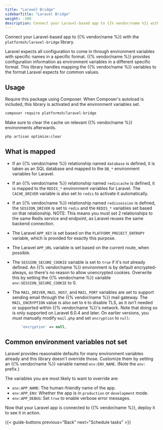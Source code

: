 ```yaml
---
title: "Laravel Bridge"
sidebarTitle: "Laravel Bridge"
weight: -100
description: Connect your Laravel-based app to {{% vendor/name %}} with Laravel Bridge.
---
```


Connect your Laravel-based app to {{% vendor/name %}} with the `platformsh/laravel-bridge` library.

Laravel expects all configuration to come in through environment variables with specific names in a specific format.
{{% vendor/name %}} provides configuration information as environment variables in a different specific format.
This library handles mapping the {{% vendor/name %}} variables to the format Laravel expects for common values.

## Usage

Require this package using Composer.
When Composer's autoload is included, this library is activated and the environment variables set.

```bash
composer require platformsh/laravel-bridge
```

Make sure to clear the cache on relevant {{% vendor/name %}} environments afterwards.

```bash
php artisan optimize:clear
```

## What is mapped

* If an {{% vendor/name %}} relationship named `database` is defined,
  it is taken as an SQL database and mapped to the `DB_*` environment variables for Laravel.
* If an {{% vendor/name %}} relationship named `rediscache` is defined,
  it is mapped to the `REDIS_*` environment variables for Laravel.
  The `CACHE_DRIVER` variable is also set to `redis` to activate it automatically.
* If an {{% vendor/name %}} relationship named `redissession` is defined,
  the `SESSION_DRIVER` is set to `redis` and the `REDIS_*` variables set based on that relationship.
  NOTE: This means you _*must*_ set 2 relationships to the same Redis service and endpoint,
  as Laravel reuses the same backend connection.
* The Laravel `APP_KEY` is set based on the `PLATFORM_PROJECT_ENTROPY` variable,
  which is provided for exactly this purpose.
* The Laravel `APP_URL` variable is set based on the current route, when possible.
* The `SESSION_SECURE_COOKIE` variable is set to `true` if it's not already defined.
  An {{% vendor/name %}} environment is by default encrypted-always,
  so there's no reason to allow unencrypted cookies.
  Overwrite this by setting the {{% vendor/name %}} variable `env:SESSION_SECURE_COOKIE` to 0.
* The `MAIL_DRIVER`, `MAIL_HOST`, and `MAIL_PORT` variables are set
  to support sending email through the {{% vendor/name %}} mail gateway. 
  The `MAIL_ENCRYPTION` value is also set to `0` to disable TLS,
  as it isn't needed or supported within {{% vendor/name %}}'s network.
  Note that doing so is only supported on Laravel 6.0.4 and later.
  On earlier versions, you *must* manually modify `mail.php` and set `encryption` to `null`:

  ```php
      'encryption' => null,
  ```

## Common environment variables not set

Laravel provides reasonable defaults for many environment variables already
and this library doesn't override those.
Customize them by setting an {{% vendor/name %}} variable named `env:ENV_NAME`.
(Note the `env:` prefix.)

The variables you are most likely to want to override are:

* `env:APP_NAME`: The human-friendly name of the app.
* `env:APP_ENV`: Whether the app is in `production` or `development` mode.
* `env:APP_DEBUG`: Set `true` to enable verbose error messages.

Now that your Laravel app is connected to {{% vendor/name %}}, deploy it to see it in action.

{{< guide-buttons previous="Back" next="Schedule tasks" >}}
